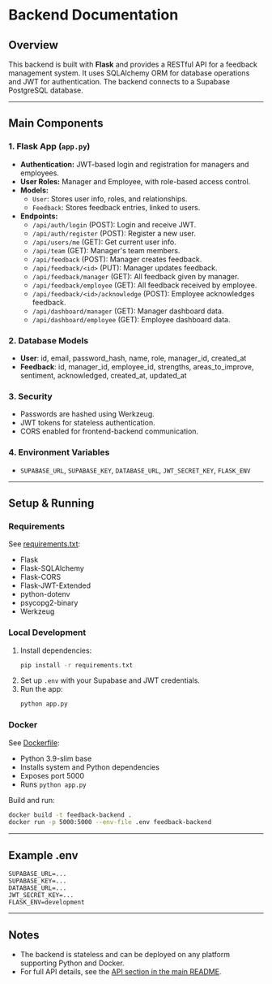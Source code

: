 # Backend Documentation

## Overview
This backend is built with **Flask** and provides a RESTful API for a feedback management system. It uses SQLAlchemy ORM for database operations and JWT for authentication. The backend connects to a Supabase PostgreSQL database.

---

## Main Components

### 1. Flask App (`app.py`)
- **Authentication:** JWT-based login and registration for managers and employees.
- **User Roles:** Manager and Employee, with role-based access control.
- **Models:**
  - `User`: Stores user info, roles, and relationships.
  - `Feedback`: Stores feedback entries, linked to users.
- **Endpoints:**
  - `/api/auth/login` (POST): Login and receive JWT.
  - `/api/auth/register` (POST): Register a new user.
  - `/api/users/me` (GET): Get current user info.
  - `/api/team` (GET): Manager's team members.
  - `/api/feedback` (POST): Manager creates feedback.
  - `/api/feedback/<id>` (PUT): Manager updates feedback.
  - `/api/feedback/manager` (GET): All feedback given by manager.
  - `/api/feedback/employee` (GET): All feedback received by employee.
  - `/api/feedback/<id>/acknowledge` (POST): Employee acknowledges feedback.
  - `/api/dashboard/manager` (GET): Manager dashboard data.
  - `/api/dashboard/employee` (GET): Employee dashboard data.

### 2. Database Models
- **User**: id, email, password_hash, name, role, manager_id, created_at
- **Feedback**: id, manager_id, employee_id, strengths, areas_to_improve, sentiment, acknowledged, created_at, updated_at

### 3. Security
- Passwords are hashed using Werkzeug.
- JWT tokens for stateless authentication.
- CORS enabled for frontend-backend communication.

### 4. Environment Variables
- `SUPABASE_URL`, `SUPABASE_KEY`, `DATABASE_URL`, `JWT_SECRET_KEY`, `FLASK_ENV`

---

## Setup & Running

### Requirements
See [requirements.txt](../requirements.txt):
- Flask
- Flask-SQLAlchemy
- Flask-CORS
- Flask-JWT-Extended
- python-dotenv
- psycopg2-binary
- Werkzeug

### Local Development
1. Install dependencies:
   ```bash
   pip install -r requirements.txt
   ```
2. Set up `.env` with your Supabase and JWT credentials.
3. Run the app:
   ```bash
   python app.py
   ```

### Docker
See [Dockerfile](../Dockerfile):
- Python 3.9-slim base
- Installs system and Python dependencies
- Exposes port 5000
- Runs `python app.py`

Build and run:
```bash
docker build -t feedback-backend .
docker run -p 5000:5000 --env-file .env feedback-backend
```

---

## Example .env
```
SUPABASE_URL=...
SUPABASE_KEY=...
DATABASE_URL=...
JWT_SECRET_KEY=...
FLASK_ENV=development
```

---

## Notes
- The backend is stateless and can be deployed on any platform supporting Python and Docker.
- For full API details, see the [API section in the main README](../Readme.md). 
